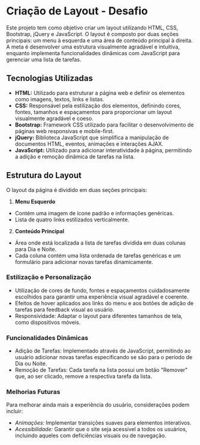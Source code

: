 # Criação de Layout - Desafio
Este projeto tem como objetivo criar um layout utilizando HTML, CSS, Bootstrap, jQuery e JavaScript. O layout é composto por duas seções principais: um menu à esquerda e uma área de conteúdo principal à direita. A meta é desenvolver uma estrutura visualmente agradável e intuitiva, enquanto implementa funcionalidades dinâmicas com JavaScript para gerenciar uma lista de tarefas.

## Tecnologias Utilizadas
- **HTML:** Utilizado para estruturar a página web e definir os elementos como imagens, textos, links e listas.
- **CSS:** Responsável pela estilização dos elementos, definindo cores, fontes, tamanhos e espaçamentos para proporcionar um layout visualmente agradável e coeso.
- **Bootstrap:** Framework CSS utilizado para facilitar o desenvolvimento de páginas web responsivas e mobile-first.
- **jQuery:** Biblioteca JavaScript que simplifica a manipulação de documentos HTML, eventos, animações e interações AJAX.
- **JavaScript:** Utilizado para adicionar interatividade à página, permitindo a adição e remoção dinâmica de tarefas na lista.

## Estrutura do Layout
O layout da página é dividido em duas seções principais:

1. **Menu Esquerdo**
- Contém uma imagem de ícone padrão e informações genéricas.
- Lista de quatro links estilizados verticalmente.
  
2. **Conteúdo Principal**
- Área onde está localizada a lista de tarefas dividida em duas colunas para Dia e Noite.
- Cada coluna contém uma lista ordenada de tarefas genéricas e um formulário para adicionar novas tarefas dinamicamente.
  
### Estilização e Personalização
- Utilização de cores de fundo, fontes e espaçamentos cuidadosamente escolhidos para garantir uma experiência visual agradável e coerente.
- Efeitos de hover aplicados aos links do menu e aos botões de adição de tarefas para feedback visual ao usuário.
- Responsividade: Adaptar o layout para diferentes tamanhos de tela, como dispositivos móveis.
### Funcionalidades Dinâmicas
- Adição de Tarefas: Implementado através de JavaScript, permitindo ao usuário adicionar novas tarefas especificando se são para o período de Dia ou Noite.
- Remoção de Tarefas: Cada tarefa na lista possui um botão "Remover" que, ao ser clicado, remove a respectiva tarefa da lista.
### Melhorias Futuras
Para melhorar ainda mais a experiência do usuário, considerações podem incluir:
- *Animações:* Implementar transições suaves para elementos interativos.
- *Acessibilidade:* Garantir que o site seja acessível a todos os usuários, incluindo aqueles com deficiências visuais ou de navegação.
